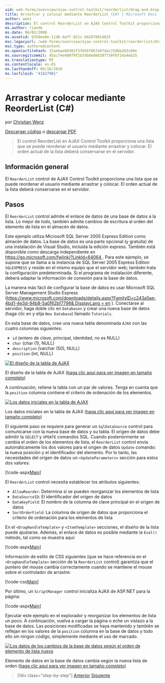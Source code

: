 ```yaml
---
uid: web-forms/overview/ajax-control-toolkit/reorderlist/drag-and-drop-via-reorderlist-cs
title: Arrastrar y colocar mediante ReorderList (C#) | Microsoft Docs
author: wenz
description: El control ReorderList en AJAX Control Toolkit proporciona una lista que se puede reordenar el usuario mediante arrastrar y colocar. Será el orden actual de la lista...
ms.author: riande
ms.date: 06/02/2008
ms.assetid: 6350ee8e-11d6-4aff-b51c-942878014835
msc.legacyurl: /web-forms/overview/ajax-control-toolkit/reorderlist/drag-and-drop-via-reorderlist-cs
msc.type: authoredcontent
ms.openlocfilehash: 15ae6ae60381f3f656f667a97dac72dbb283c80e
ms.sourcegitcommit: 45ac74e400f9f2b7dbded66297730f6f14a4eb25
ms.translationtype: MT
ms.contentlocale: es-ES
ms.lasthandoff: 08/16/2018
ms.locfileid: "41827981"
---
```

<a name="drag-and-drop-via-reorderlist-c"></a>Arrastrar y colocar mediante ReorderList (C#)
====================
por [Christian Wenz](https://github.com/wenz)

[Descargar código](http://download.microsoft.com/download/9/3/f/93f8daea-bebd-4821-833b-95205389c7d0/ReorderList5.cs.zip) o [descargar PDF](http://download.microsoft.com/download/2/d/c/2dc10e34-6983-41d4-9c08-f78f5387d32b/reorderlist5CS.pdf)

> El control ReorderList en AJAX Control Toolkit proporciona una lista que se puede reordenar el usuario mediante arrastrar y colocar. El orden actual de la lista deberá conservarse en el servidor.


## <a name="overview"></a>Información general

El `ReorderList` control de AJAX Control Toolkit proporciona una lista que se puede reordenar el usuario mediante arrastrar y colocar. El orden actual de la lista deberá conservarse en el servidor.

## <a name="steps"></a>Pasos

El `ReorderList` control admite el enlace de datos de una base de datos a la lista. Lo mejor de todo, también admite cambios de escritura al orden del elemento de lista en el almacén de datos.

Este ejemplo utiliza Microsoft SQL Server 2005 Express Edition como almacén de datos. La base de datos es una parte opcional (y gratuita) de una instalación de Visual Studio, incluida la edición express. También está disponible como descarga independiente en [ https://go.microsoft.com/fwlink/?LinkId=64064 ](https://go.microsoft.com/fwlink/?LinkId=64064). Para este ejemplo, se supone que se llama a la instancia de SQL Server 2005 Express Edition `SQLEXPRESS` y reside en el mismo equipo que el servidor web; también trata la configuración predeterminada. Si el programa de instalación diferente, deberá adaptar la información de conexión para la base de datos.

La manera más fácil de configurar la base de datos es usar Microsoft SQL Server Management Studio Express ([https://www.microsoft.com/downloads/details.aspx?FamilyID=c243a5ae-4bd1-4e3d-94b8-5a0f62bf7796&amp; DisplayLang = en](https://www.microsoft.com/downloads/details.aspx?FamilyID=c243a5ae-4bd1-4e3d-94b8-5a0f62bf7796&amp;DisplayLang=en) ). Conectarse al servidor, haga doble clic en `Databases` y crear una nueva base de datos (haga clic en y elija `New Database`) llamado `Tutorials`.

En esta base de datos, cree una nueva tabla denominada `AJAX` con las cuatro columnas siguientes:

- `id` (entero de clave, principal, identidad, no es NULL)
- `char` (char (1), NULL)
- `description` (varchar (50), NULL)
- `position` (int, NULL)


[![El diseño de la tabla de AJAX](drag-and-drop-via-reorderlist-cs/_static/image2.png)](drag-and-drop-via-reorderlist-cs/_static/image1.png)

El diseño de la tabla de AJAX ([haga clic aquí para ver imagen en tamaño completo](drag-and-drop-via-reorderlist-cs/_static/image3.png))


A continuación, rellene la tabla con un par de valores. Tenga en cuenta que la `position` columna contiene el criterio de ordenación de los elementos.


[![Los datos iniciales en la tabla de AJAX](drag-and-drop-via-reorderlist-cs/_static/image5.png)](drag-and-drop-via-reorderlist-cs/_static/image4.png)

Los datos iniciales en la tabla de AJAX ([haga clic aquí para ver imagen en tamaño completo](drag-and-drop-via-reorderlist-cs/_static/image6.png))


El siguiente paso se requiere para generar un `SqlDataSource` control para comunicarse con la nueva base de datos y su tabla. El origen de datos debe admitir la `SELECT` y `UPDATE` comandos SQL. Cuando posteriormente se cambia el orden de los elementos de lista, el `ReorderList` control envía automáticamente los dos valores para el origen de datos `Update` comando: la nueva posición y el identificador del elemento. Por lo tanto, las necesidades del origen de datos un `<UpdateParameters>` sección para estos dos valores:

[!code-aspx[Main](drag-and-drop-via-reorderlist-cs/samples/sample1.aspx)]

El `ReorderList` control necesita establecer los atributos siguientes:

- `AllowReorder`: Determina si se pueden reorganizar los elementos de lista
- `DataSourceID`: El identificador del origen de datos
- `DataKeyField`: El nombre de la columna de clave principal en el origen de datos
- `SortOrderField`: La columna de origen de datos que proporciona el criterio de ordenación para los elementos de lista

En el `<DragHandleTemplate>` y `<ItemTemplate>` secciones, el diseño de la lista puede ajustarse. Además, el enlace de datos es posible mediante la `Eval()` método, tal como se muestra aquí:

[!code-aspx[Main](drag-and-drop-via-reorderlist-cs/samples/sample2.aspx)]

Información de estilo de CSS siguientes (que se hace referencia en el `<DragHandleTemplate>` sección de la `ReorderList` control) garantiza que el puntero del mouse cambia correctamente cuando se mantiene el mouse sobre el controlador de arrastre:

[!code-css[Main](drag-and-drop-via-reorderlist-cs/samples/sample3.css)]

Por último, un `ScriptManager` control inicializa AJAX de ASP.NET para la página:

[!code-aspx[Main](drag-and-drop-via-reorderlist-cs/samples/sample4.aspx)]

Ejecutar este ejemplo en el explorador y reorganizar los elementos de lista un poco. A continuación, vuelva a cargar la página o eche un vistazo a la base de datos. Las posiciones modificadas se haya mantenido y también se reflejan en los valores de la `position` columna en la base de datos y todo ello sin ningún código, simplemente mediante el uso de marcado.


[![Los datos de los cambios de la base de datos según el orden de elemento de lista nuevo](drag-and-drop-via-reorderlist-cs/_static/image8.png)](drag-and-drop-via-reorderlist-cs/_static/image7.png)

Elemento de datos en la base de datos cambia según la nueva lista de orden ([haga clic aquí para ver imagen en tamaño completo](drag-and-drop-via-reorderlist-cs/_static/image9.png))

> [!div class="step-by-step"]
> [Anterior](using-postbacks-with-reorderlist-cs.md)
> [Siguiente](using-postbacks-with-reorderlist-vb.md)
